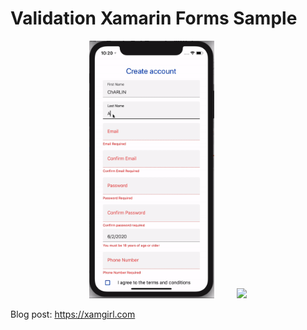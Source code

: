# Validation Xamarin Forms Sample


<p align="center">
<img height:"500"  width="200" src="iOSGif.gif" />
&nbsp;&nbsp;&nbsp;&nbsp;&nbsp;&nbsp;&nbsp;
<img height:"500"  width="200" src="AndroidGif.gif" />
</p>


Blog post: https://xamgirl.com
